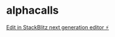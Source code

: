 # alphacalls

[Edit in StackBlitz next generation editor ⚡️](https://stackblitz.com/~/github.com/basu3750/alphacalls)